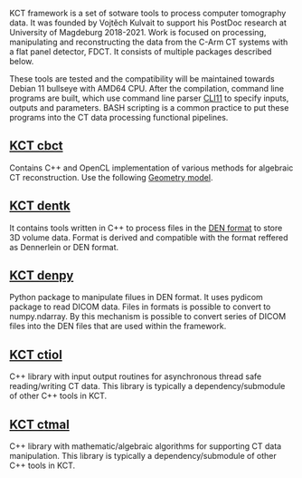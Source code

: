 <!--
.. title: KCT framework
.. slug: index
.. date: 2021-09-13 12:27:11 UTC+02:00
.. tags: 
.. category: 
.. link: 
.. description: 
.. type: text
-->

KCT framework is a set of sotware tools to process computer tomography data. It was founded by Vojtěch Kulvait to support his PostDoc research at University of Magdeburg 2018-2021. Work is focused on processing, manipulating and reconstructing the data from the C-Arm CT systems with a flat panel detector, FDCT. It consists of multiple packages described below.

These tools are tested and the compatibility will be maintained towards Debian 11 bullseye with AMD64 CPU. After the compilation, command line programs are built, which use command line parser [CLI11](https://github.com/CLIUtils/CLI11) to specify inputs, outputs and parameters. BASH scripting is a common practice to put these programs into the CT data processing functional pipelines. 

## [KCT cbct](https://github.com/kulvait/KCT_cbct)

Contains C++ and OpenCL implementation of various methods for algebraic CT reconstruction. Use the following [Geometry model](link://slug/geometry-model).

## [KCT dentk](https://github.com/kulvait/KCT_dentk)

It contains tools written in C++ to process files in the [DEN format](link://slug/den-format) to store 3D volume data. Format is derived and compatible with the format reffered as Dennerlein or DEN format.

## [KCT denpy](https://github.com/kulvait/KCT_denpy)

Python package to manipulate filues in DEN format. It uses pydicom package to read DICOM data. Files in formats is possible to convert to numpy.ndarray. By this mechanism is possible to convert series of DICOM files into the DEN files that are used within the framework. 

## [KCT ctiol](https://github.com/kulvait/KCT_ctiol)

C++ library with input output routines for asynchronous thread safe reading/writing CT data. This library is typically a dependency/submodule of other C++ tools in KCT.

## [KCT ctmal](https://github.com/kulvait/KCT_ctmal)

C++ library with mathematic/algebraic algorithms for supporting CT data manipulation. This library is typically a dependency/submodule of other C++ tools in KCT.
